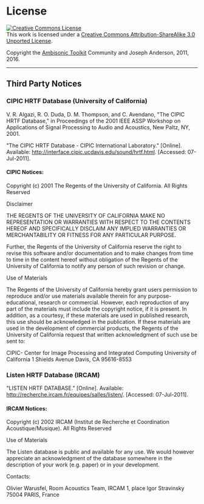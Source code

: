 # License

<a rel="license" href="http://creativecommons.org/licenses/by-sa/3.0/"><img alt="Creative Commons License" style="border-width:0" src="https://i.creativecommons.org/l/by-sa/3.0/88x31.png" /></a><br />This work is licensed under a <a rel="license" href="http://creativecommons.org/licenses/by-sa/3.0/">Creative Commons Attribution-ShareAlike 3.0 Unported License</a>.

Copyright the [Ambisonic Toolkit](http://ambisonictoolkit.net) Community and Joseph Anderson, 2011, 2016.

---

## Third Party Notices


### CIPIC HRTF Database (University of California)

V. R. Algazi, R. O. Duda, D. M. Thompson, and C. Avendano, "The CIPIC
HRTF Database," in Proceedings of the 2001 IEEE ASSP Workshop on
Applications of Signal Processing to Audio and Acoustics, New Paltz, NY,
2001.

"The CIPIC HRTF Database - CIPIC International Laboratory." [Online].
Available: http://interface.cipic.ucdavis.edu/sound/hrtf.html.
[Accessed: 07-Jul-2011].

#### CIPIC Notices:

Copyright (c) 2001 The Regents of the University of California.
All Rights Reserved

Disclaimer

THE REGENTS OF THE UNIVERSITY OF CALIFORNIA MAKE NO REPRESENTATION OR
WARRANTIES WITH RESPECT TO THE CONTENTS HEREOF AND SPECIFICALLY DISCLAIM
ANY IMPLIED WARRANTIES OR MERCHANTABILITY OR FITNESS FOR ANY PARTICULAR
PURPOSE.

Further, the Regents of the University of California reserve the right
to revise this software and/or documentation and to make changes from
time to time in the content hereof without obligation of the Regents of
the University of California to notify any person of such revision or
change.

Use of Materials

The Regents of the University of California hereby grant users permission
to reproduce and/or use materials available therein for any purpose-
educational, research or commercial. However, each reproduction of any
part of the materials must include the copyright notice, if it is present.
In addition, as a courtesy, if these materials are used in published
research, this use should be acknowledged in the publication. If these
materials are used in the development of commercial products, the Regents
of the University of California request that written acknowledgment of
such use be sent to:

CIPIC- Center for Image Processing and Integrated Computing University of
California
1 Shields Avenue
Davis, CA 95616-8553

### Listen HRTF Database (IRCAM)

"LISTEN HRTF DATABASE." [Online].
Available: http://recherche.ircam.fr/equipes/salles/listen/.
[Accessed: 07-Jul-2011].

#### IRCAM Notices:

Copyright (c) 2002 IRCAM (Institut de Recherche et Coordination
Acoustique/Musique). All Rights Reserved


Use of Materials

The Listen database is public and available for any use. We would however
appreciate an acknowledgment of the database somewhere in the description
of your work (e.g. paper) or in your development.

Contacts:

Olivier Warusfel,
Room Acoustics Team, IRCAM
1, place Igor Stravinsky
75004 PARIS, France
